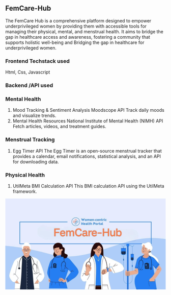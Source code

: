 
## FemCare-Hub 
The FemCare Hub is a comprehensive platform designed to empower underprivileged women by providing them with accessible tools for managing their physical, mental, and menstrual health. It aims to bridge the gap in healthcare access and awareness, fostering a community that supports holistic well-being and Bridging the gap in healthcare for underprivileged women. 

### Frontend Techstack used
Html, Css, Javascript 
### Backend /API used 
### Mental Health 
1. Mood Tracking & Sentiment Analysis
Moodscope API
Track daily moods and visualize trends.
2. Mental Health Resources
National Institute of Mental Health (NIMH) API
Fetch articles, videos, and treatment guides.
### Menstrual Tracking 
1. Egg Timer API
The Egg Timer is an open-source menstrual tracker that provides a calendar, email notifications, statistical analysis, and an API for downloading data.
### Physical Health 
1. UtilMeta BMI Calculation API
This  BMI calculation API using the UtilMeta framework.



<img src="FemCare-Hub images\FemCare-Hub main image.jpg">


